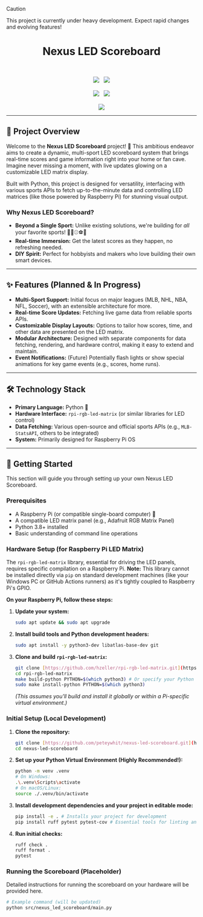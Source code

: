 >[!CAUTION]
> This project is currently under heavy development. Expect rapid changes and evolving features!

<h1 align="center">Nexus LED Scoreboard</h1>
<br>
<p align="center">
    <a href="https://github.com/peteywhit/nexus-led-scoreboard/actions/workflows/ci.yml"><img src="https://img.shields.io/github/actions/workflow/status/peteywhit/nexus-led-scoreboard/ci.yml?branch=dev&label=Dev+CI&style=for-the-badge&logo=github"/></a>
    &nbsp;&nbsp;<a href="https://github.com/peteywhit/nexus-led-scoreboard/actions/workflows/ci.yml"><img src="https://img.shields.io/github/actions/workflow/status/peteywhit/nexus-led-scoreboard/ci.yml?branch=main&label=Main+CI&style=for-the-badge&logo=github"/></a>
    <br><br>
    <a href="https://github.com/peteywhit/nexus-led-scoreboard/blob/main/LICENSE"><img src="https://img.shields.io/github/license/peteywhit/nexus-led-scoreboard?style=for-the-badge"/></a>
    &nbsp;&nbsp;<a href="https://www.python.org/"><img src="https://img.shields.io/badge/Python-3.8%2B-blue?style=for-the-badge&logo=python&logoColor=white"/></a>
    <br><br>
    <a href="https://buymeacoffee.com/peteywhit"><img src="https://img.shields.io/badge/-buy_me_a_coke-%23FFDD00?style=for-the-badge&logo=coca-cola&logoSize=auto&logoColor=black"/></a>
</p>

<!--[![Dev CI - dev Branch](https://github.com/peteywhit/nexus-led-scoreboard/actions/workflows/ci.yml/badge.svg?branch=dev&label=Dev+CI&style=for-the-badge)](https://github.com/peteywhit/nexus-led-scoreboard/actions/workflows/ci.yml)
[![Main CI - main Branch](https://github.com/peteywhit/nexus-led-scoreboard/actions/workflows/ci.yml/badge.svg?branch=main&label=Main+CI&style=for-the-badge)](https://github.com/peteywhit/nexus-led-scoreboard/actions/workflows/ci.yml)
[![GitHub release (latest)](https://img.shields.io/github/v/release/peteywhit/nexus-led-scoreboard)](https://github.com/peteywhit/nexus-led-scoreboard/releases/latest)
[![Top Language](https://img.shields.io/github/languages/top/peteywhit/nexus-led-scoreboard)](https://github.com/peteywhit/nexus-led-scoreboard)
[![License](https://img.shields.io/github/license/peteywhit/nexus-led-scoreboard?style=for-the-badge)](https://github.com/peteywhit/nexus-led-scoreboard/blob/main/LICENSE)
[![Python Version](https://img.shields.io/badge/Python-3.8%2B-blue?style=for-the-badge)](https://www.python.org/)
[![GitHub stars](https://img.shields.io/github/stars/peteywhit/nexus-led-scoreboard?style=social)](https://github.com/peteywhit/nexus-led-scoreboard/stargazers)
[![GitHub forks](https://img.shields.io/github/forks/peteywhit/nexus-led-scoreboard?style=social)](https://github.com/peteywhit/nexus-led-scoreboard/network/members)-->


---

## 🚀 Project Overview

Welcome to the **Nexus LED Scoreboard** project! 🎉 This ambitious endeavor aims to create a dynamic, multi-sport LED scoreboard system that brings real-time scores and game information right into your home or fan cave. Imagine never missing a moment, with live updates glowing on a customizable LED matrix display.

Built with Python, this project is designed for versatility, interfacing with various sports APIs to fetch up-to-the-minute data and controlling LED matrices (like those powered by Raspberry Pi) for stunning visual output.

### Why Nexus LED Scoreboard?
* **Beyond a Single Sport:** Unlike existing solutions, we're building for *all* your favorite sports! 🏈🏀⚾⚽🏒
* **Real-time Immersion:** Get the latest scores as they happen, no refreshing needed.
* **DIY Spirit:** Perfect for hobbyists and makers who love building their own smart devices.

---

## ✨ Features (Planned & In Progress)

* **Multi-Sport Support:** Initial focus on major leagues (MLB, NHL, NBA, NFL, Soccer), with an extensible architecture for more.
* **Real-time Score Updates:** Fetching live game data from reliable sports APIs.
* **Customizable Display Layouts:** Options to tailor how scores, time, and other data are presented on the LED matrix.
* **Modular Architecture:** Designed with separate components for data fetching, rendering, and hardware control, making it easy to extend and maintain.
* **Event Notifications:** (Future) Potentially flash lights or show special animations for key game events (e.g., scores, home runs).

---

## 🛠️ Technology Stack

* **Primary Language:** Python 🐍
* **Hardware Interface:** `rpi-rgb-led-matrix` (or similar libraries for LED control)
* **Data Fetching:** Various open-source and official sports APIs (e.g., `MLB-StatsAPI`, others to be integrated)
* **System:** Primarily designed for Raspberry Pi OS

---

## 🚀 Getting Started

This section will guide you through setting up your own Nexus LED Scoreboard.

### Prerequisites
* A Raspberry Pi (or compatible single-board computer) 🥧
* A compatible LED matrix panel (e.g., Adafruit RGB Matrix Panel)
* Python 3.8+ installed
* Basic understanding of command line operations

### Hardware Setup (for Raspberry Pi LED Matrix)
The `rpi-rgb-led-matrix` library, essential for driving the LED panels, requires specific compilation on a Raspberry Pi.
**Note:** This library cannot be installed directly via `pip` on standard development machines (like your Windows PC or GitHub Actions runners) as it's tightly coupled to Raspberry Pi's GPIO.

**On your Raspberry Pi, follow these steps:**
1.  **Update your system:**
    ```bash
    sudo apt update && sudo apt upgrade
    ```
2.  **Install build tools and Python development headers:**
    ```bash
    sudo apt install -y python3-dev libatlas-base-dev git
    ```
3.  **Clone and build `rpi-rgb-led-matrix`:**
    ```bash
    git clone [https://github.com/hzeller/rpi-rgb-led-matrix.git](https://github.com/hzeller/rpi-rgb-led-matrix.git)
    cd rpi-rgb-led-matrix
    make build-python PYTHON=$(which python3) # Or specify your Python version
    sudo make install-python PYTHON=$(which python3)
    ```
    *(This assumes you'll build and install it globally or within a Pi-specific virtual environment.)*

### Initial Setup (Local Development)

1.  **Clone the repository:**
    ```bash
    git clone [https://github.com/peteywhit/nexus-led-scoreboard.git](https://github.com/peteywhit/nexus-led-scoreboard.git)
    cd nexus-led-scoreboard
    ```
2.  **Set up your Python Virtual Environment (Highly Recommended!):**
    ```bash
    python -m venv .venv
    # On Windows:
    .\.venv\Scripts\activate
    # On macOS/Linux:
    source ./.venv/bin/activate
    ```
3.  **Install development dependencies and your project in editable mode:**
    ```bash
    pip install -e . # Installs your project for development
    pip install ruff pytest pytest-cov # Essential tools for linting and testing
    ```
4.  **Run initial checks:**
    ```bash
    ruff check .
    ruff format .
    pytest
    ```

### Running the Scoreboard (Placeholder)

Detailed instructions for running the scoreboard on your hardware will be provided here.

```bash
# Example command (will be updated)
python src/nexus_led_scoreboard/main.py
